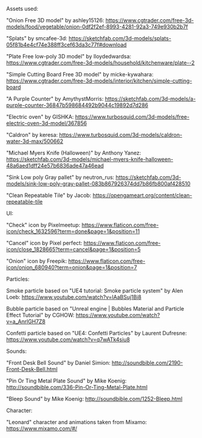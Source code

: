 Assets used:

"Onion Free 3D model" by ashley15126:
https://www.cgtrader.com/free-3d-models/food/vegetable/onion-0df2f2ef-8993-4281-92a3-749e930b2b7f

"Splats" by smcafee-3d:
https://sketchfab.com/3d-models/splats-05f81b4e4cf74e388ff3cef63da3c77f#download

"Plate Free low-poly 3D model" by lloydedwardsa:
https://www.cgtrader.com/free-3d-models/household/kitchenware/plate--2

"Simple Cutting Board Free 3D model" by micke-kywahara:
https://www.cgtrader.com/free-3d-models/interior/kitchen/simple-cutting-board

"A Purple Counter" by AmythystMorris:
https://sketchfab.com/3d-models/a-purple-counter-36847b598684492b9044c19892d7d286

"Electric oven" by GISHKA:
https://www.turbosquid.com/3d-models/free-electric-oven-3d-model/367856

"Caldron" by keresa:
https://www.turbosquid.com/3d-models/caldron-water-3d-max/500662

"Michael Myers Knife (Halloween)" by Anthony Yanez:
https://sketchfab.com/3d-models/michael-myers-knife-halloween-48a6aed1dff24e57b6836ade47a46ead

"Sink Low poly Gray pallet" by neutron_rus:
https://sketchfab.com/3d-models/sink-low-poly-gray-pallet-083b867926374dd7b86fb800af428510

"Clean Repeatable Tile" by Jacob:
https://opengameart.org/content/clean-repeatable-tile

UI:

"Check" icon by Pixelmeetup:
https://www.flaticon.com/free-icon/check_1632596?term=done&page=1&position=11

"Cancel" icon by Pixel perfect:
https://www.flaticon.com/free-icon/close_1828665?term=cancel&page=1&position=5

"Onion" icon by Freepik:
https://www.flaticon.com/free-icon/onion_680940?term=onion&page=1&position=7

Particles:

Smoke particle based on "UE4 tutorial: Smoke particle system" by Alen Loeb:
https://www.youtube.com/watch?v=IAaBSuj1Bi8

Bubble particle based on "Unreal engine | Bubbles Material and Particle Effect Tutorial" by CGHOW:
https://www.youtube.com/watch?v=a_AnrlGH7Z8

Confetti particle based on "UE4: Confetti Particles" by Laurent Dufresne:
https://www.youtube.com/watch?v=q7wATk4siu8

Sounds:

"Front Desk Bell Sound" by Daniel Simion:
http://soundbible.com/2190-Front-Desk-Bell.html

"Pin Or Ting Metal Plate Sound" by Mike Koenig:
http://soundbible.com/336-Pin-Or-Ting-Metal-Plate.html

"Bleep Sound" by Mike Koenig:
http://soundbible.com/1252-Bleep.html

Character:

"Leonard" character and animations taken from Mixamo:
https://www.mixamo.com/#/